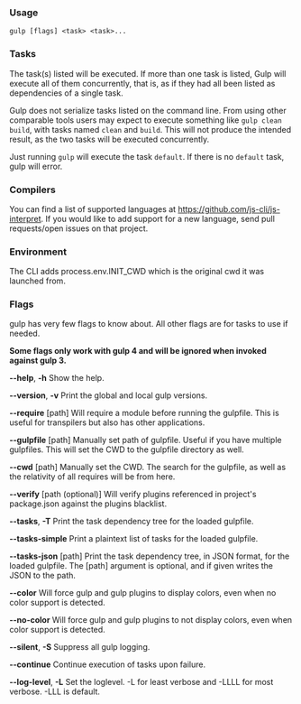 ### Usage

`gulp [flags] <task> <task>...`

### Tasks

The task(s) listed will be executed.
If more than one task is listed, Gulp will execute all of them
concurrently, that is, as if they had all been listed as dependencies of
a single task.

Gulp does not serialize tasks listed on the command line. From using
other comparable tools users may expect to execute something like
`gulp clean build`, with tasks named `clean` and `build`. This will not
produce the intended result, as the two tasks will be executed
concurrently.

Just running `gulp` will execute the task `default`. If there is no
`default` task, gulp will error.

### Compilers

You can find a list of supported languages at https://github.com/js-cli/js-interpret. If you would like to add support for a new language, send pull requests/open issues on that project.

### Environment

The CLI adds process.env.INIT_CWD which is the original cwd it was launched from.

### Flags

gulp has very few flags to know about. All other flags are for tasks to use if needed.

**Some flags only work with gulp 4 and will be ignored when invoked against gulp 3.**

**--help**, **-h**
    Show the help.

**--version**, **-v**
    Print the global and local gulp versions.

**--require** [path]
    Will require a module before running the gulpfile. This is useful for transpilers but also has other applications.

**--gulpfile** [path]
    Manually set path of gulpfile. Useful if you have multiple gulpfiles. This will set the CWD to the gulpfile directory as well.

**--cwd** [path]
    Manually set the CWD. The search for the gulpfile, as well as the relativity of all requires will be from here.

**--verify** [path (optional)]
    Will verify plugins referenced in project's package.json against the plugins blacklist.

**--tasks**, **-T**
    Print the task dependency tree for the loaded gulpfile.

**--tasks-simple**
    Print a plaintext list of tasks for the loaded gulpfile.

**--tasks-json** [path]
    Print the task dependency tree, in JSON format, for the loaded gulpfile. The [path] argument is optional, and if given writes the JSON to the path.

**--color**
    Will force gulp and gulp plugins to display colors, even when no color support is detected.

**--no-color**
    Will force gulp and gulp plugins to not display colors, even when color support is detected.

**--silent**, **-S**
    Suppress all gulp logging.

**--continue**
    Continue execution of tasks upon failure.

**--log-level**, **-L**
    Set the loglevel. -L for least verbose and -LLLL for most verbose. -LLL is default.
